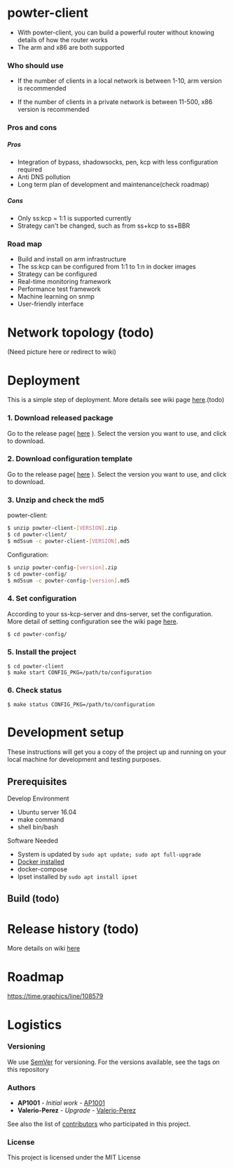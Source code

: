 # powter-client

* With powter-client, you can build a powerful router without knowing details of how the router works
* The arm and x86 are both supported

### Who should use

* If the number of clients in a local network is between  1-10, arm version is recommended

* If the number of clients in a private network is between  11-500, x86 version is recommended
 

### Pros and cons

##### Pros

* Integration of bypass, shadowsocks, pen, kcp with less configuration required
* Anti DNS pollution
* Long term plan of development and maintenance(check roadmap)

##### Cons

* Only ss:kcp = 1:1 is supported currently
* Strategy can't be changed, such as from ss+kcp to ss+BBR

### Road map

* Build and install on arm infrastructure
* The ss:kcp can be configured from 1:1 to 1:n in docker images
* Strategy can be configured
* Real-time monitoring framework 
* Performance test framework
* Machine learning on snmp
* User-friendly interface


# Network topology (todo)
(Need picture here or redirect to wiki)


# Deployment
This is a simple step of deployment. More details see wiki page [here]().(todo)

### 1. Download released package 
Go to the release page( [here](https://github.com/hilanderas/powter-client/releases) ). Select the version you want to use, and click to download.

### 2. Download configuration template
Go to the release page( [here](https://github.com/hilanderas/powter-client/releases) ). Select the version you want to use, and click to download.

### 3. Unzip and check the md5
powter-client:
```bash
$ unzip powter-client-[VERSION].zip
$ cd powter-client/
$ md5sum -c powter-client-[VERSION].md5
```
Configuration:
```bash
$ unzip powter-config-[version].zip
$ cd powter-config/
$ md5sum -c powter-config-[version].md5
```

### 4. Set configuration
According to your ss-kcp-server and dns-server, set the configuration. More detail of setting configuration see the wiki page [here]().
```
$ cd powter-config/
```

### 5. Install the project
```
$ cd powter-client
$ make start CONFIG_PKG=/path/to/configuration
```

### 6. Check status
```
$ make status CONFIG_PKG=/path/to/configuration
```

# Development setup

These instructions will get you a copy of the project up and running on your local machine for development and testing purposes. 

## Prerequisites
Develop Environment
* Ubuntu server 16.04 
* make command
* shell bin/bash

Software Needed
* System is updated by `sudo apt update; sudo apt full-upgrade`
* [Docker installed](https://www.digitalocean.com/community/tutorials/how-to-install-and-use-docker-on-ubuntu-16-04)
* docker-compose
* Ipset installed by `sudo apt install ipset`

## Build (todo)


# Release history (todo)
More details on wiki [here]()

# Roadmap
https://time.graphics/line/108579

# Logistics

### Versioning

We use [SemVer](http://semver.org/) for versioning. For the versions available, see the tags on this repository

### Authors

* **AP1001** - *Initial work* - [AP1001](https://github.com/ap1001)
* **Valerio-Perez** - *Upgrade* - [Valerio-Perez](https://github.com/valerio-perez)

See also the list of [contributors](https://github.com/meniasx86/powter-client/contributors) who participated in this project.

### License 

This project is licensed under the MIT License 

